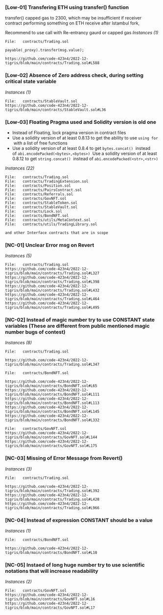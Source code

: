 ### [Low-01] Transfering ETH using transfer() function
transfer() capped gas to 2300, which may be insufficient if receiver contract performing something on ETH receive after Istambul fork,

Recommend to use call with Re-entrancy gaurd or capped gas 
*Instances (1)*
```solidity
File:   contracts/Trading.sol

payable(_proxy).transfer(msg.value);

https://github.com/code-423n4/2022-12-tigris/blob/main/contracts/Trading.sol#L588

```

### [Low-02] Absence of Zero address check, during setting critical state variable

*Instances (1)*
```solidity
File:   contracts/StableVault.sol
https://github.com/code-423n4/2022-12-tigris/blob/main/contracts/StableVault.sol#L36
```

### [Low-03] Floating Pragma used and Solidity version is old one

- Instead of Floating, lock pragma version in contract files
- Use a solidity version of at least 0.8.13 to get the ability to use `using for`
 with a list of free functions
- Use a solidity version of at least 0.8.4 to get `bytes.concat()`
 instead of `abi.encodePacked(<bytes>,<bytes>)`
 Use a solidity version of at least 0.8.12 to get `string.concat()`
 instead of `abi.encodePacked(<str>,<str>)`

*Instances (22)*
```solidity
File:   contracts/Trading.sol
File:   contracts/TradingExtension.sol
File:   contracts/Position.sol
File:   contracts/PairsContract.sol
File:   contracts/Referrals.sol
File:   contracts/GovNFT.sol
File:   contracts/StableToken.sol
File:   contracts/StableVault.sol
File:   contracts/Lock.sol
File:   contracts/BondNFT.sol
File:   contracts/utils/MetaContext.sol
File:   contracts/utils/TradingLibrary.sol

and other Interface contracts that are in scope
```

### [NC-01] Unclear Error msg on Revert
*Instances (5)*
```solidity
File:   contracts/Trading.sol
https://github.com/code-423n4/2022-12-tigris/blob/main/contracts/Trading.sol#L327
https://github.com/code-423n4/2022-12-tigris/blob/main/contracts/Trading.sol#L398
https://github.com/code-423n4/2022-12-tigris/blob/main/contracts/Trading.sol#L432
https://github.com/code-423n4/2022-12-tigris/blob/main/contracts/Trading.sol#L464
https://github.com/code-423n4/2022-12-tigris/blob/main/contracts/Trading.sol#L495
```


### [NC-02] Instead of magic number try to use CONSTANT state variables (These are different from public mentioned magic number bugs of contest)
*Instances (8)*
```solidity
File:   contracts/Trading.sol

https://github.com/code-423n4/2022-12-tigris/blob/main/contracts/Trading.sol#L347
```
```solidity
File:   contracts/BondNFT.sol

https://github.com/code-423n4/2022-12-tigris/blob/main/contracts/BondNFT.sol#L65
https://github.com/code-423n4/2022-12-tigris/blob/main/contracts/BondNFT.sol#L111
https://github.com/code-423n4/2022-12-tigris/blob/main/contracts/BondNFT.sol#L113
https://github.com/code-423n4/2022-12-tigris/blob/main/contracts/BondNFT.sol#L145
https://github.com/code-423n4/2022-12-tigris/blob/main/contracts/BondNFT.sol#L332
```
```solidity
File:   contracts/GovNFT.sol
https://github.com/code-423n4/2022-12-tigris/blob/main/contracts/GovNFT.sol#L144
https://github.com/code-423n4/2022-12-tigris/blob/main/contracts/GovNFT.sol#L175
```

### [NC-03] Missing of Error Message from Revert()
*Instances (3)*
```solidity
File:   contracts/Trading.sol

https://github.com/code-423n4/2022-12-tigris/blob/main/contracts/Trading.sol#L392
https://github.com/code-423n4/2022-12-tigris/blob/main/contracts/Trading.sol#L428
https://github.com/code-423n4/2022-12-tigris/blob/main/contracts/Trading.sol#L966
```

### [NC-04] Instead of expression CONSTANT should be a value
*Instances (1)*
```solidity
File:   contracts/BondNFT.sol

https://github.com/code-423n4/2022-12-tigris/blob/main/contracts/BondNFT.sol#L10
```

### [NC-05] Instaed of long huge number try to use scientific notations that will increase readability
*Instances (2)*
```solidity
File:   contracts/GovNFT.sol
https://github.com/code-423n4/2022-12-tigris/blob/main/contracts/GovNFT.sol#L16
https://github.com/code-423n4/2022-12-tigris/blob/main/contracts/GovNFT.sol#L17
```